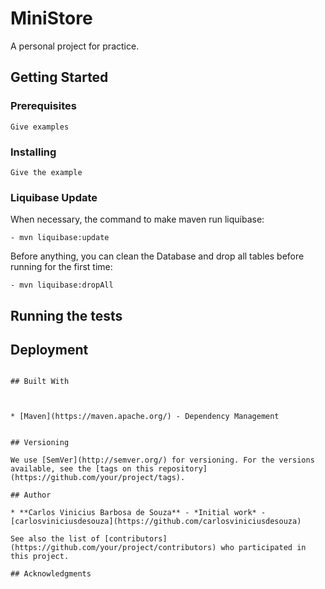 
# MiniStore

A personal project for practice.

## Getting Started



### Prerequisites


```
Give examples
```

### Installing

```
Give the example
```

### Liquibase Update
When necessary, the command to make maven run liquibase:

 ```
 - mvn liquibase:update
```

Before anything, you can clean the Database and drop all tables before running for the first time:

 ```
 - mvn liquibase:dropAll
```

## Running the tests


## Deployment

 ```

## Built With



* [Maven](https://maven.apache.org/) - Dependency Management


## Versioning

We use [SemVer](http://semver.org/) for versioning. For the versions available, see the [tags on this repository](https://github.com/your/project/tags). 

## Author

* **Carlos Vinicius Barbosa de Souza** - *Initial work* - [carlosviniciusdesouza](https://github.com/carlosviniciusdesouza)

See also the list of [contributors](https://github.com/your/project/contributors) who participated in this project.

## Acknowledgments
